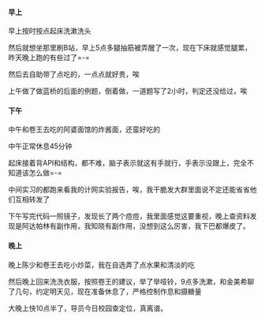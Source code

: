 #### 早上

早上按时按点起床洗漱洗头

然后就想坐那里刷B站，早上5点多腿抽筋被弄醒了一次，现在下床就感觉腿累，昨天晚上跑的有些过了=-=

然后去自助带了点吃的，一点点就好贵，唉

上午做了做蓝桥的后面的例题，倒着做，一道题写了2小时，判定还没给过，唉

#### 下午

中午和卷王去吃的阿婆面馆的炸酱面，还蛮好吃的

中午正常休息45分钟

起床接着背API和结构，都不难，脑子表示就这有手就行，手表示没跟上，完全不知道该怎么做=-=

中间实习的都跑来看我的计网实验报告，唉，我干脆发大群里面说不定还能省省他们互相转发了

下午写完代码一照镜子，发现长了两个痘痘，我里面感觉这要重视，晚上查资料发现是阿达帕林有副作用，我知晓有副作用，没想到这么厉害，我下巴都爆皮了。

#### 晚上

晚上陈少和卷王去吃小炒菜，我在自选弄了点水果和清淡的吃

然后晚上回来洗洗衣服，按照卷王的建议，举了举哑铃，9点多洗漱，和金美希聊了几句，约定明天见，现在准备休息了，严格控制作息和摄糖量

大晚上快10点半了，导员今日校园查定位，真离谱。